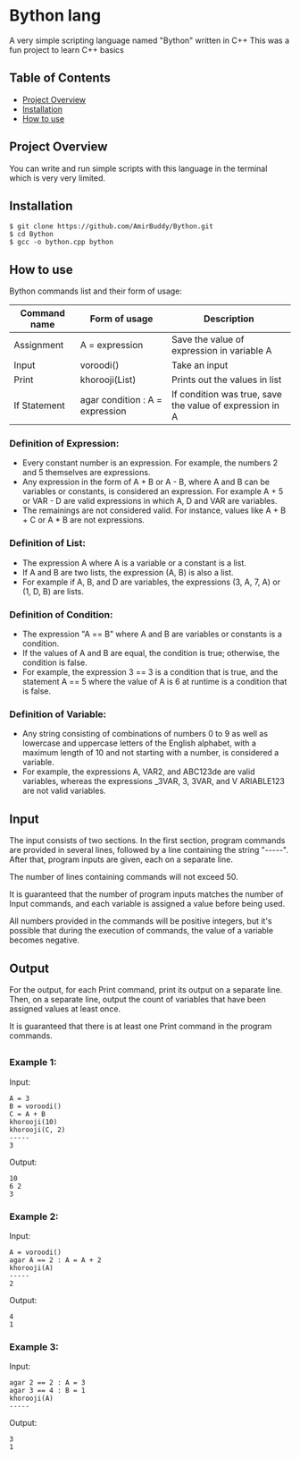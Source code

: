 # Bython lang

A very simple scripting language named "Bython" written in C++
This was a fun project to learn C++ basics

## Table of Contents

- [Project Overview](#project-overview)
- [Installation](#installation)
- [How to use](#how-to-use)

## Project Overview

You can write and run simple scripts with this language in the terminal which is very very limited.

## Installation

```shell
$ git clone https://github.com/AmirBuddy/Bython.git
$ cd Bython
$ gcc -o bython.cpp bython
```

## How to use

Bython commands list and their form of usage:

| **Command name** |         **Form of usage**        |                     **Description**                    |
|------------------|----------------------------------|--------------------------------------------------------|
|    Assignment    |           A = expression	        |      Save the value of expression in variable A        |
|       Input      |             voroodi()            |                      Take an input                     |
|       Print      |           khorooji(List)         |              Prints out the values in list             |
|   If Statement   | agar condition : A = expression	| If condition was true, save the value of expression in A|

### Definition of Expression:

- Every constant number is an expression. For example, the numbers 2 and 5 themselves are expressions.
- Any expression in the form of A + B or A - B, where A and B can be variables or constants, is considered an expression. For example A + 5 or VAR - D are valid expressions in which A, D and VAR are variables.
- The remainings are not considered valid. For instance, values like A + B + C or A * B are not expressions.

### Definition of List:

- The expression A where A is a variable or a constant is a list.
- If A and B are two lists, the expression (A, B) is also a list.
- For example if A, B, and D are variables, the expressions (3, A, 7, A) or (1, D, B) are lists.

### Definition of Condition:

- The expression "A == B" where A and B are variables or constants is a condition.
- If the values of A and B are equal, the condition is true; otherwise, the condition is false.
- For example, the expression 3 == 3 is a condition that is true, and the statement A == 5 where the value of A is 6 at runtime is a condition that is false.

### Definition of Variable:

- Any string consisting of combinations of numbers 0 to 9 as well as lowercase and uppercase letters of the English alphabet, with a maximum length of 10 and not starting with a number, is considered a variable.
- For example, the expressions A, VAR2, and ABC123de are valid variables, whereas the expressions _3VAR, 3, 3VAR, and V ARIABLE123 are not valid variables.

## Input

The input consists of two sections. In the first section, program commands are provided in several lines, followed by a line containing the string "-----". After that, program inputs are given, each on a separate line.

The number of lines containing commands will not exceed 50.

It is guaranteed that the number of program inputs matches the number of Input commands, and each variable is assigned a value before being used.

All numbers provided in the commands will be positive integers, but it's possible that during the execution of commands, the value of a variable becomes negative.

## Output

For the output, for each Print command, print its output on a separate line. Then, on a separate line, output the count of variables that have been assigned values at least once.

It is guaranteed that there is at least one Print command in the program commands.

##

### Example 1:

Input:
```
A = 3
B = voroodi()
C = A + B
khorooji(10)
khorooji(C, 2)
-----
3
```
Output:
```
10
6 2
3
```

### Example 2:

Input:
```
A = voroodi()
agar A == 2 : A = A + 2
khorooji(A)
-----
2
```
Output:
```
4
1
```

### Example 3:

Input:
```
agar 2 == 2 : A = 3
agar 3 == 4 : B = 1
khorooji(A)
-----
```
Output:
```
3
1
```
